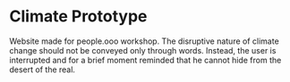 # Climate Prototype

Website made for people.ooo workshop. The disruptive nature of climate change should not be conveyed only through words. Instead, the user is interrupted and for a brief moment reminded that he cannot hide from the desert of the real.
